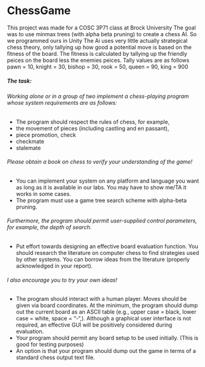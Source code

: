 # ChessGame

This project was made for a COSC 3P71 class at Brock University
The goal was to use minmax trees (with alpha beta pruning) to create a chess AI. So we programmed ours in Unity
The Ai uses very little actually strategical chess theory, only tallying up how good a potential move is based on the fitness of the board.
The fitness is calculated by tallying up the friendly peices on the board less the enemies peices.
Tally values are as follows
pawn = 10, knight = 30, bishop = 30, rook = 50, queen = 90, king = 900




##### The task:
###### Working alone or in a group of two implement a chess-playing program whose system requirements are as follows:
* The program should respect the rules of chess, for example,
* the movement of pieces (including castling and en passant),
* piece promotion, check
* checkmate
* stalemate
###### Please obtain a book on chess to verify your understanding of the game!
* You can implement your system on any platform and language you want as long as it is available in our labs. You may have to show me/TA it works in some cases.
* The program must use a game tree search scheme with alpha-beta pruning.
###### Furthermore, the program should permit user-supplied control parameters, for example, the depth of search.
* Put effort towards designing an effective board evaluation function. You should research the literature on computer chess to find strategies used by other systems. You can borrow ideas from the literature (properly acknowledged in your report).
###### I also encourage you to try your own ideas!
* The program should interact with a human player. Moves should be given via board coordinates. At the minimum, the program should dump out the current board as an ASCII table (e.g., upper case = black, lower case = white, space = “-“,). Although a graphical user interface is not required, an effective GUI will be positively considered during evaluation.
* Your program should permit any board setup to be used initially. (This is good for testing purposes)
* An option is that your program should dump out the game in terms of a standard chess output text file.
